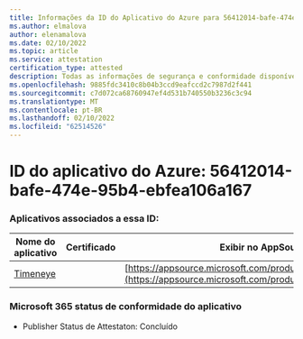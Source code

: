 ```yaml
---
title: Informações da ID do Aplicativo do Azure para 56412014-bafe-474e-95b4-ebfea106a167
ms.author: elmalova
author: elenamalova
ms.date: 02/10/2022
ms.topic: article
ms.service: attestation
certification_type: attested
description: Todas as informações de segurança e conformidade disponíveis para 56412014-bafe-474e-95b4-ebfea106a167.
ms.openlocfilehash: 9885fdc3410c8b04b3ccd9eafccd2c7987d2f441
ms.sourcegitcommit: c7d072ca68760947ef4d531b740550b3236c3c94
ms.translationtype: MT
ms.contentlocale: pt-BR
ms.lasthandoff: 02/10/2022
ms.locfileid: "62514526"
---
```

# <a name="azure-app-id-56412014-bafe-474e-95b4-ebfea106a167"></a>ID do aplicativo do Azure: 56412014-bafe-474e-95b4-ebfea106a167


### <a name="apps-associated-with-this-id"></a>Aplicativos associados a essa ID:
| **Nome do aplicativo** | **Certificado** | **Exibir no AppSource** |
|--------------|---------------|-----------------------|
| [Timeneye](https://docs.microsoft.com/microsoft-365-app-certification/forward/WA200001950) |  | [https://appsource.microsoft.com/product/office/WA200001950](https://appsource.microsoft.com/product/office/WA200001950) |

### <a name="microsoft-365-app-compliance-status"></a>Microsoft 365 status de conformidade do aplicativo
- Publisher Status de Attestaton: Concluído
